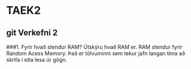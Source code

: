# TAEK2
## git Verkefni 2
###1. Fyrir hvað stendur RAM? Útskýru hvað RAM er.
RAM stendur fyrir Random Acess Memory.
Það er tölvuminni sem tekur jafn langan tíma að skrifa í eða lesa úr gögn.

